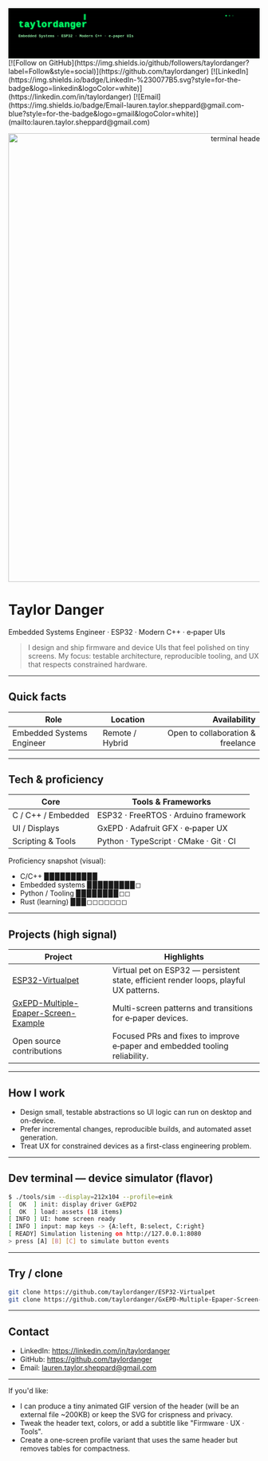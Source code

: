 <svg xmlns="http://www.w3.org/2000/svg" width="1200" height="240" viewBox="0 0 1200 240" preserveAspectRatio="xMidYMid slice">
  <defs>
    <linearGradient id="g" x1="0" x2="1">
      <stop offset="0" stop-color="#002200"/>
      <stop offset="1" stop-color="#003300"/>
    </linearGradient>
    <filter id="glow" x="-50%" y="-50%" width="200%" height="200%">
      <feGaussianBlur stdDeviation="2.5" result="coloredBlur"/>
      <feMerge>
        <feMergeNode in="coloredBlur"/>
        <feMergeNode in="SourceGraphic"/>
      </feMerge>
    </filter>
  </defs>

  <!-- background -->
  <rect width="100%" height="100%" fill="black"/>

  <!-- subtle terminal grid lines -->
  <g fill="none" stroke="#052205" stroke-width="1">
    <pattern id="p" width="24" height="24" patternUnits="userSpaceOnUse">
      <path d="M0 24 H1200" stroke="#052205" stroke-opacity="0.15"/>
    </pattern>
    <rect width="100%" height="100%" fill="url(#p)" />
  </g>

  <!-- header text -->
  <g transform="translate(48,48)" font-family="ui-monospace, SFMono-Regular, Menlo, Monaco, 'Courier New', monospace" font-weight="700" text-anchor="start">
    <text x="0" y="42" font-size="44" fill="#00ff66" filter="url(#glow)" letter-spacing="1">taylordanger</text>
    <text x="0" y="90" font-size="18" fill="#9cffb2" opacity="0.95">Embedded Systems · ESP32 · Modern C++ · e‑paper UIs</text>
  </g>

  <!-- faux cursor -->
  <rect x="360" y="28" width="10" height="28" fill="#00ff66" opacity="0.95">
    <animate attributeName="opacity" values="0.95;0.15;0.95" dur="1.6s" repeatCount="indefinite"/>
  </rect>

  <!-- small status dots -->
  <g transform="translate(1040,36)" fill="#00ff66" opacity="0.9">
    <circle cx="0" cy="0" r="4"/>
    <circle cx="16" cy="0" r="4" fill="#00aa44" opacity="0.7"/>
    <circle cx="32" cy="0" r="4" fill="#007733" opacity="0.5"/>
  </g>
</svg>
[![Follow on GitHub](https://img.shields.io/github/followers/taylordanger?label=Follow&style=social)](https://github.com/taylordanger)
[![LinkedIn](https://img.shields.io/badge/LinkedIn-%230077B5.svg?style=for-the-badge&logo=linkedin&logoColor=white)](https://linkedin.com/in/taylordanger)
[![Email](https://img.shields.io/badge/Email-lauren.taylor.sheppard@gmail.com-blue?style=for-the-badge&logo=gmail&logoColor=white)](mailto:lauren.taylor.sheppard@gmail.com)

<p align="center">
  <img src="images/terminal-header.svg" alt="terminal header" width="900"/>
</p>

# Taylor Danger
Embedded Systems Engineer · ESP32 · Modern C++ · e‑paper UIs

> I design and ship firmware and device UIs that feel polished on tiny screens. My focus: testable architecture, reproducible tooling, and UX that respects constrained hardware.

---

## Quick facts
| Role | Location | Availability |
|---|---|---:|
| Embedded Systems Engineer | Remote / Hybrid | Open to collaboration & freelance |

---

## Tech & proficiency
| Core | Tools & Frameworks |
|---|---|
| C / C++ / Embedded | ESP32 · FreeRTOS · Arduino framework |
| UI / Displays | GxEPD · Adafruit GFX · e‑paper UX |
| Scripting & Tools | Python · TypeScript · CMake · Git · CI |

Proficiency snapshot (visual):
- C/C++ ▉▉▉▉▉▉▉▉▉▉  
- Embedded systems ▉▉▉▉▉▉▉▉▉◻  
- Python / Tooling ▉▉▉▉▉▉▉▉◻◻  
- Rust (learning) ▉▉▉◻◻◻◻◻◻◻

---

## Projects (high signal)
| Project | Highlights |
|---|---|
| [ESP32-Virtualpet](https://github.com/taylordanger/ESP32-Virtualpet) | Virtual pet on ESP32 — persistent state, efficient render loops, playful UX patterns. |
| [GxEPD-Multiple-Epaper-Screen-Example](https://github.com/taylordanger/GxEPD-Multiple-Epaper-Screen-Example) | Multi-screen patterns and transitions for e‑paper devices. |
| Open source contributions | Focused PRs and fixes to improve e‑paper and embedded tooling reliability. |

---

## How I work
- Design small, testable abstractions so UI logic can run on desktop and on-device.
- Prefer incremental changes, reproducible builds, and automated asset generation.
- Treat UX for constrained devices as a first-class engineering problem.

---

## Dev terminal — device simulator (flavor)
```bash
$ ./tools/sim --display=212x104 --profile=eink
[  OK  ] init: display driver GxEPD2
[  OK  ] load: assets (18 items)
[ INFO ] UI: home screen ready
[ INFO ] input: map keys -> {A:left, B:select, C:right}
[ READY] Simulation listening on http://127.0.0.1:8080
> press [A] [B] [C] to simulate button events
```

---

## Try / clone
```bash
git clone https://github.com/taylordanger/ESP32-Virtualpet
git clone https://github.com/taylordanger/GxEPD-Multiple-Epaper-Screen-Example
```

---

## Contact
- LinkedIn: https://linkedin.com/in/taylordanger  
- GitHub: https://github.com/taylordanger  
- Email: lauren.taylor.sheppard@gmail.com

---

If you'd like:
- I can produce a tiny animated GIF version of the header (will be an external file ~200KB) or keep the SVG for crispness and privacy.
- Tweak the header text, colors, or add a subtitle like "Firmware · UX · Tools".
- Create a one-screen profile variant that uses the same header but removes tables for compactness.


